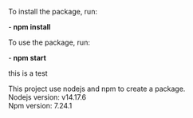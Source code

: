 To install the package, run:

<p>-<strong> npm install</strong> </p>

To use the package, run:
<p>-<strong> npm start </strong> </p>
<p>this is a test</p>
<p>
This project use nodejs and npm to create a package. <br>
Nodejs version: v14.17.6 <br>
Npm version: 7.24.1 <br>
</p>
